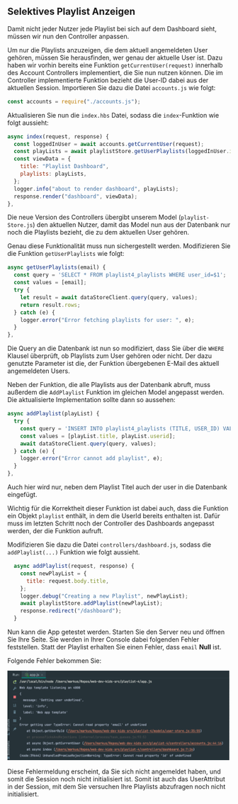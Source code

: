 ## Selektives Playlist Anzeigen

Damit nicht jeder Nutzer jede Playlist bei sich auf dem Dashboard sieht, müssen wir nun den Controller anpassen.

Um nur die Playlists anzuzeigen, die dem aktuell angemeldeten User gehören, müssen Sie herausfinden, wer genau der aktuelle User ist.
Dazu haben wir vorhin bereits eine Funktion `getCurrentUser(request)` innerhalb des Account Controllers implementiert, die Sie nun nutzen können. Die im Controller implementierte Funktion bezieht die User-ID dabei aus der aktuellen Session.
Importieren Sie dazu die Datei `accounts.js` wie folgt:
~~~ js
const accounts = require("./accounts.js"); 
~~~

Aktualisieren Sie nun die `index.hbs` Datei, sodass die `index`-Funktion wie folgt aussieht:
~~~js
async index(request, response) { 
  const loggedInUser = await accounts.getCurrentUser(request); 
  const playLists = await playlistStore.getUserPlaylists(loggedInUser.id); 
  const viewData = { 
    title: "Playlist Dashboard", 
    playlists: playLists, 
  }; 
  logger.info("about to render dashboard", playLists); 
  response.render("dashboard", viewData); 
}, 
~~~
Die neue Version des Controllers übergibt unserem Model (`playlist-Store.js`) den aktuellen Nutzer, damit das Model nun aus der Datenbank nur noch die Playlists bezieht, die zu dem aktuellen User gehören.

Genau diese Funktionalität muss nun sichergestellt werden. Modifizieren Sie die Funktion `getUserPlaylists` wie folgt:
~~~js
async getUserPlaylists(email) { 
  const query = 'SELECT * FROM playlist4_playlists WHERE user_id=$1'; 
  const values = [email]; 
  try { 
    let result = await dataStoreClient.query(query, values); 
    return result.rows; 
  } catch (e) { 
    logger.error("Error fetching playlists for user: ", e); 
  } 
}, 
~~~

Die Query an die Datenbank ist nun so modifiziert, dass Sie über die `WHERE` Klausel überprüft, ob Playlists zum User gehören oder nicht.
Der dazu genutzte Parameter ist die, der Funktion übergebenen E-Mail des aktuell angemeldeten Users.

Neben der Funktion, die alle Playlists aus der Datenbank abruft, muss außerdem die `AddPlaylist` Funktion im gleichen Model angepasst werden.
Die aktualisierte Implementation sollte dann so aussehen:

~~~ js
async addPlaylist(playList) { 
  try { 
    const query = 'INSERT INTO playlist4_playlists (TITLE, USER_ID) VALUES($1, $2)'; 
    const values = [playList.title, playList.userid]; 
    await dataStoreClient.query(query, values); 
  } catch (e) { 
    logger.error("Error cannot add playlist", e); 
  } 
}, 
~~~

Auch hier wird nur, neben dem Playlist Titel auch der user in die Datenbank eingefügt.

Wichtig für die Korrektheit dieser Funktion ist dabei auch, dass die Funktion ein Objekt `playlist` enthält, in dem die UserId bereits enthalten ist.
Dafür muss im letzten Schritt noch der Controller des Dashboards angepasst werden, der die Funktion aufruft.

Modifizieren Sie dazu die Datei `controllers/dashboard.js`, sodass die `addPlaylist(...)` Funktion wie folgt aussieht.
~~~ js
  async addPlaylist(request, response) {
    const newPlayList = {
      title: request.body.title,
    };
    logger.debug("Creating a new Playlist", newPlayList);
    await playlistStore.addPlaylist(newPlayList);
    response.redirect("/dashboard");
  }
~~~

Nun kann die App getestet werden. Starten Sie den Server neu und öffnen Sie Ihre Seite. 
Sie werden in Ihrer Console dabei folgenden Fehler feststellen. Statt der Playlist erhalten Sie einen Fehler, dass `email` **Null** ist.

Folgende Fehler bekommen Sie:

![img_2.png](img/img_5.png)

Diese Fehlermeldung erscheint, da Sie sich nicht angemeldet haben, und somit die Session noch nicht initialisiert ist. Somit ist auch das UserAttribut in der Session, mit dem Sie versuchen Ihre Playlists abzufragen noch nicht initialisiert.
